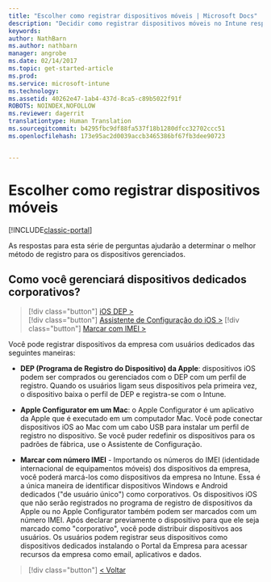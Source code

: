 ```yaml
---
title: "Escolher como registrar dispositivos móveis | Microsoft Docs"
description: "Decidir como registrar dispositivos móveis no Intune respondendo algumas perguntas simples"
keywords: 
author: NathBarn
ms.author: nathbarn
manager: angrobe
ms.date: 02/14/2017
ms.topic: get-started-article
ms.prod: 
ms.service: microsoft-intune
ms.technology: 
ms.assetid: 40262e47-1ab4-437d-8ca5-c89b5022f91f
ROBOTS: NOINDEX,NOFOLLOW
ms.reviewer: dagerrit
translationtype: Human Translation
ms.sourcegitcommit: b4295fbc9df88fa537f18b1280dfcc32702ccc51
ms.openlocfilehash: 173e95ac2d0039accb3465386bf67fb3dee90723


---
```

# <a name="choose-how-to-enroll-mobile-devices"></a>Escolher como registrar dispositivos móveis

[!INCLUDE[classic-portal](../includes/classic-portal.md)]

As respostas para esta série de perguntas ajudarão a determinar o melhor método de registro para os dispositivos gerenciados.

## <a name="how-will-you-manage-dedicated-corporate-owned-devices"></a>**Como você gerenciará dispositivos dedicados corporativos?**

  > [!div class="button"]
[iOS DEP >](/intune/deploy-use/ios-device-enrollment-program-in-microsoft-intune)  
> [!div class="button"]
[Assistente de Configuração do iOS >](/intune/deploy-use/ios-setup-assistant-enrollment-in-microsoft-intune)
> [!div class="button"]
[Marcar com IMEI >](/intune/deploy-use/specify-corporate-owned-devices-with-international-mobile-equipment-identity-imei-numbers)

  Você pode registrar dispositivos da empresa com usuários dedicados das seguintes maneiras:

  - **DEP (Programa de Registro do Dispositivo) da Apple**: dispositivos iOS podem ser comprados ou gerenciados com o DEP com um perfil de registro. Quando os usuários ligam seus dispositivos pela primeira vez, o dispositivo baixa o perfil de DEP e registra-se com o Intune.

  - **Apple Configurator em um Mac**: o Apple Configurator é um aplicativo da Apple que é executado em um computador Mac. Você pode conectar dispositivos iOS ao Mac com um cabo USB para instalar um perfil de registro no dispositivo. Se você puder redefinir os dispositivos para os padrões de fábrica, use o Assistente de Configuração.

  - **Marcar com número IMEI** - Importando os números do IMEI (identidade internacional de equipamentos móveis) dos dispositivos da empresa, você poderá marcá-los como dispositivos da empresa no Intune. Essa é a única maneira de identificar dispositivos Windows e Android dedicados ("de usuário único") como corporativos. Os dispositivos iOS que não serão registrados no programa de registro de dispositivos da Apple ou no Apple Configurator também podem ser marcados com um número IMEI. Após declarar previamente o dispositivo para que ele seja marcado como "corporativo", você pode distribuir dispositivos aos usuários. Os usuários podem registrar seus dispositivos como dispositivos dedicados instalando o Portal da Empresa para acessar recursos da empresa como email, aplicativos e dados.

  > [!div class="button"]
  [< Voltar](choose-how-to-enroll-devices3.md)



<!--HONumber=Feb17_HO3-->


